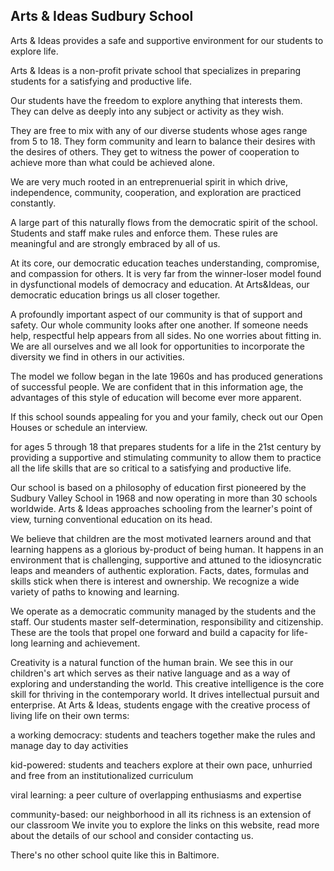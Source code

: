 ## Arts & Ideas Sudbury School

Arts & Ideas provides a safe and supportive environment for our students to explore life. 

Arts & Ideas is a non-profit private school that specializes in preparing students for a satisfying and productive life. 

Our students have the freedom to explore anything that interests them. They can delve as deeply into any subject or activity as they wish. 

They are free to mix with any of our diverse students whose ages range from 5 to 18. They form community and learn to balance their desires with the desires of others. They get to witness the power of cooperation to achieve more than what could be achieved alone. 

We are very much rooted in an entreprenuerial spirit in which drive, independence, community, cooperation, and exploration are practiced constantly. 

A large part of this naturally flows from the democratic spirit of the school. Students and staff make rules and enforce them. These rules are meaningful and are strongly embraced by all of us.

At its core, our democratic education teaches understanding, compromise, and compassion for others. It is very far from the winner-loser model found in dysfunctional models of democracy and education. At Arts&Ideas, our democratic education brings us all closer together.

A profoundly important aspect of our community is that of support and safety. Our whole community looks after one another. If someone needs help, respectful help appears from all sides. No one worries about fitting in. We are all ourselves and we all look for opportunities to incorporate the diversity we find in others in our activities. 

The model we follow began in the late 1960s and has produced generations of successful people. We are confident that in this information age, the advantages of this style of education will become ever more apparent. 

If this school sounds appealing for you and your family, check out our Open Houses or schedule an interview. 


for ages 5 through 18 that prepares students for a life in the 21st century by providing a supportive and stimulating community to allow them to practice all the life skills that are so critical to a satisfying and productive life. 




Our school is based on a philosophy of education first pioneered by the Sudbury Valley School in 1968 and now operating in more than 30 schools worldwide. Arts & Ideas approaches schooling from the learner's point of view, turning conventional education on its head.

We believe that children are the most motivated learners around and that learning happens as a glorious by-product of being human. It happens in an environment that is challenging, supportive and attuned to the idiosyncratic leaps and meanders of authentic exploration. Facts, dates, formulas and skills stick when there is interest and ownership. We recognize a wide variety of paths to knowing and learning.

We operate as a democratic community managed by the students and the staff. Our students master self-determination, responsibility and citizenship. These are the tools that propel one forward and build a capacity for life-long learning and achievement.

Creativity is a natural function of the human brain. We see this in our children's art which serves as their native language and as a way of exploring and understanding the world. This creative intelligence is the core skill for thriving in the contemporary world. It drives intellectual pursuit and enterprise. At Arts & Ideas, students engage with the creative process of living life on their own terms:

a working democracy: students and teachers together make the rules and manage day to day activities

kid-powered: students and teachers explore at their own pace, unhurried and free from an institutionalized curriculum

viral learning: a peer culture of overlapping enthusiasms and expertise

community-based: our neighborhood in all its richness is an extension of our classroom
We invite you to explore the links on this website, read more about the details of our school and consider contacting us.

There's no other school quite like this in Baltimore.
